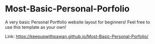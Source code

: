 # Most-Basic-Personal-Porfolio
A very basic Personal Portfolio website layout for beginners! Feel free to use this template as your own!


Link: https://keepupwithpawan.github.io/Most-Basic-Personal-Porfolio/
